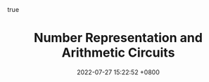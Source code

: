 ---
title: Number Representation and Arithmetic Circuits
weight: 25
date: 2022-07-27 15:22:52 +0800
math: true
---